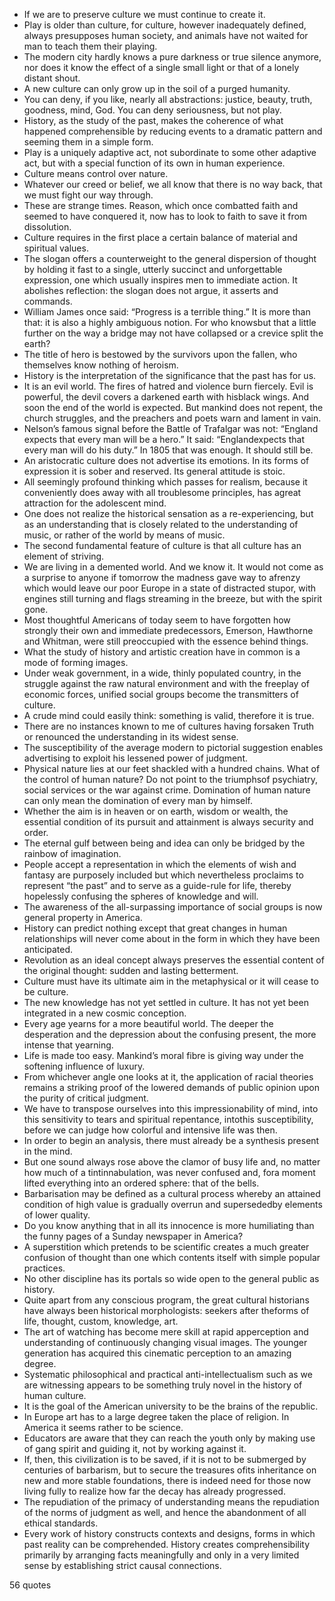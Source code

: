  - If we are to preserve culture we must continue to create it.
 - Play is older than culture, for culture, however inadequately defined, always presupposes human society, and animals have not waited for man to teach them their playing.
 - The modern city hardly knows a pure darkness or true silence anymore, nor does it know the effect of a single small light or that of a lonely distant shout.
 - A new culture can only grow up in the soil of a purged humanity.
 - You can deny, if you like, nearly all abstractions: justice, beauty, truth, goodness, mind, God. You can deny seriousness, but not play.
 - History, as the study of the past, makes the coherence of what happened comprehensible by reducing events to a dramatic pattern and seeming them in a simple form.
 - Play is a uniquely adaptive act, not subordinate to some other adaptive act, but with a special function of its own in human experience.
 - Culture means control over nature.
 - Whatever our creed or belief, we all know that there is no way back, that we must fight our way through.
 - These are strange times. Reason, which once combatted faith and seemed to have conquered it, now has to look to faith to save it from dissolution.
 - Culture requires in the first place a certain balance of material and spiritual values.
 - The slogan offers a counterweight to the general dispersion of thought by holding it fast to a single, utterly succinct and unforgettable expression, one which usually inspires men to immediate action. It abolishes reflection: the slogan does not argue, it asserts and commands.
 - William James once said: “Progress is a terrible thing.” It is more than that: it is also a highly ambiguous notion. For who knowsbut that a little further on the way a bridge may not have collapsed or a crevice split the earth?
 - The title of hero is bestowed by the survivors upon the fallen, who themselves know nothing of heroism.
 - History is the interpretation of the significance that the past has for us.
 - It is an evil world. The fires of hatred and violence burn fiercely. Evil is powerful, the devil covers a darkened earth with hisblack wings. And soon the end of the world is expected. But mankind does not repent, the church struggles, and the preachers and poets warn and lament in vain.
 - Nelson’s famous signal before the Battle of Trafalgar was not: “England expects that every man will be a hero.” It said: “Englandexpects that every man will do his duty.” In 1805 that was enough. It should still be.
 - An aristocratic culture does not advertise its emotions. In its forms of expression it is sober and reserved. Its general attitude is stoic.
 - All seemingly profound thinking which passes for realism, because it conveniently does away with all troublesome principles, has agreat attraction for the adolescent mind.
 - One does not realize the historical sensation as a re-experiencing, but as an understanding that is closely related to the understanding of music, or rather of the world by means of music.
 - The second fundamental feature of culture is that all culture has an element of striving.
 - We are living in a demented world. And we know it. It would not come as a surprise to anyone if tomorrow the madness gave way to afrenzy which would leave our poor Europe in a state of distracted stupor, with engines still turning and flags streaming in the breeze, but with the spirit gone.
 - Most thoughtful Americans of today seem to have forgotten how strongly their own and immediate predecessors, Emerson, Hawthorne and Whitman, were still preoccupied with the essence behind things.
 - What the study of history and artistic creation have in common is a mode of forming images.
 - Under weak government, in a wide, thinly populated country, in the struggle against the raw natural environment and with the freeplay of economic forces, unified social groups become the transmitters of culture.
 - A crude mind could easily think: something is valid, therefore it is true.
 - There are no instances known to me of cultures having forsaken Truth or renounced the understanding in its widest sense.
 - The susceptibility of the average modern to pictorial suggestion enables advertising to exploit his lessened power of judgment.
 - Physical nature lies at our feet shackled with a hundred chains. What of the control of human nature? Do not point to the triumphsof psychiatry, social services or the war against crime. Domination of human nature can only mean the domination of every man by himself.
 - Whether the aim is in heaven or on earth, wisdom or wealth, the essential condition of its pursuit and attainment is always security and order.
 - The eternal gulf between being and idea can only be bridged by the rainbow of imagination.
 - People accept a representation in which the elements of wish and fantasy are purposely included but which nevertheless proclaims to represent “the past” and to serve as a guide-rule for life, thereby hopelessly confusing the spheres of knowledge and will.
 - The awareness of the all-surpassing importance of social groups is now general property in America.
 - History can predict nothing except that great changes in human relationships will never come about in the form in which they have been anticipated.
 - Revolution as an ideal concept always preserves the essential content of the original thought: sudden and lasting betterment.
 - Culture must have its ultimate aim in the metaphysical or it will cease to be culture.
 - The new knowledge has not yet settled in culture. It has not yet been integrated in a new cosmic conception.
 - Every age yearns for a more beautiful world. The deeper the desperation and the depression about the confusing present, the more intense that yearning.
 - Life is made too easy. Mankind’s moral fibre is giving way under the softening influence of luxury.
 - From whichever angle one looks at it, the application of racial theories remains a striking proof of the lowered demands of public opinion upon the purity of critical judgment.
 - We have to transpose ourselves into this impressionability of mind, into this sensitivity to tears and spiritual repentance, intothis susceptibility, before we can judge how colorful and intensive life was then.
 - In order to begin an analysis, there must already be a synthesis present in the mind.
 - But one sound always rose above the clamor of busy life and, no matter how much of a tintinnabulation, was never confused and, fora moment lifted everything into an ordered sphere: that of the bells.
 - Barbarisation may be defined as a cultural process whereby an attained condition of high value is gradually overrun and supersededby elements of lower quality.
 - Do you know anything that in all its innocence is more humiliating than the funny pages of a Sunday newspaper in America?
 - A superstition which pretends to be scientific creates a much greater confusion of thought than one which contents itself with simple popular practices.
 - No other discipline has its portals so wide open to the general public as history.
 - Quite apart from any conscious program, the great cultural historians have always been historical morphologists: seekers after theforms of life, thought, custom, knowledge, art.
 - The art of watching has become mere skill at rapid apperception and understanding of continuously changing visual images. The younger generation has acquired this cinematic perception to an amazing degree.
 - Systematic philosophical and practical anti-intellectualism such as we are witnessing appears to be something truly novel in the history of human culture.
 - It is the goal of the American university to be the brains of the republic.
 - In Europe art has to a large degree taken the place of religion. In America it seems rather to be science.
 - Educators are aware that they can reach the youth only by making use of gang spirit and guiding it, not by working against it.
 - If, then, this civilization is to be saved, if it is not to be submerged by centuries of barbarism, but to secure the treasures ofits inheritance on new and more stable foundations, there is indeed need for those now living fully to realize how far the decay has already progressed.
 - The repudiation of the primacy of understanding means the repudiation of the norms of judgment as well, and hence the abandonment of all ethical standards.
 - Every work of history constructs contexts and designs, forms in which past reality can be comprehended. History creates comprehensibility primarily by arranging facts meaningfully and only in a very limited sense by establishing strict causal connections.

56 quotes
